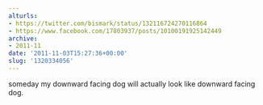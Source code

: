 ```yaml
---
alturls:
- https://twitter.com/bismark/status/132116724270116864
- https://www.facebook.com/17803937/posts/10100191925142449
archive:
- 2011-11
date: '2011-11-03T15:27:36+00:00'
slug: '1320334056'
---
```


someday my downward facing dog will actually look like downward facing dog.

